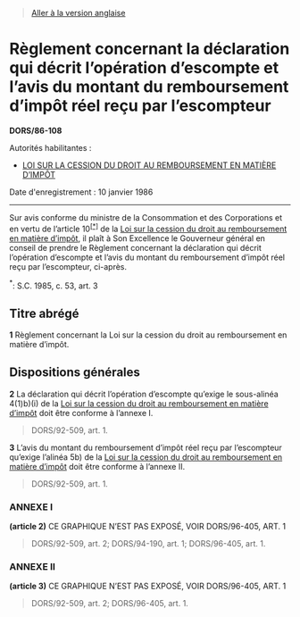 > [Aller à la version anglaise](/en/Regulations/Statutory%20Orders%20and%20Regulations/86/108.md)

# Règlement concernant la déclaration qui décrit l’opération d’escompte et l’avis du montant du remboursement d’impôt réel reçu par l’escompteur

**DORS/86-108**

Autorités habilitantes : 
- [LOI SUR LA CESSION DU DROIT AU REMBOURSEMENT EN MATIÈRE D’IMPÔT](/fr/Lois/Lois%20révisées%20du%20Canada/T/T-3.md)

Date d'enregistrement : 10 janvier 1986

----------

Sur avis conforme du ministre de la Consommation et des Corporations et en vertu de l’article 10<sup><a href='#nbp_SOR-86-108_f_hq_3646'>[*]</a></sup> de la [Loi sur la cession du droit au remboursement en matière d’impôt](/fr/Lois/Lois%20révisées%20du%20Canada/T/T-3.md), il plaît à Son Excellence le Gouverneur général en conseil de prendre le Règlement concernant la déclaration qui décrit l’opération d’escompte et l’avis du montant du remboursement d’impôt réel reçu par l’escompteur, ci-après.

<a name='nbp_SOR-86-108_f_hq_3646'><sup>*</sup></a>: S.C. 1985, c. 53, art. 3<br />




## Titre abrégé


**1** Règlement concernant la Loi sur la cession du droit au remboursement en matière d’impôt.




## Dispositions générales


**2** La déclaration qui décrit l’opération d’escompte qu’exige le sous-alinéa 4(1)b)(i) de la [Loi sur la cession du droit au remboursement en matière d’impôt](/fr/Lois/Lois%20révisées%20du%20Canada/T/T-3.md) doit être conforme à l’annexe I.
> DORS/92-509, art. 1.




**3** L’avis du montant du remboursement d’impôt réel reçu par l’escompteur qu’exige l’alinéa 5b) de la [Loi sur la cession du droit au remboursement en matière d’impôt](/fr/Lois/Lois%20révisées%20du%20Canada/T/T-3.md) doit être conforme à l’annexe II.
> DORS/92-509, art. 1.





### **ANNEXE I** 
**(article 2)**
CE GRAPHIQUE N’EST PAS EXPOSÉ, VOIR DORS/96-405, ART. 1


> DORS/92-509, art. 2; DORS/94-190, art. 1; DORS/96-405, art. 1.




### **ANNEXE II** 
**(article 3)**
CE GRAPHIQUE N’EST PAS EXPOSÉ, VOIR DORS/96-405, ART. 1


> DORS/92-509, art. 2; DORS/96-405, art. 1.


